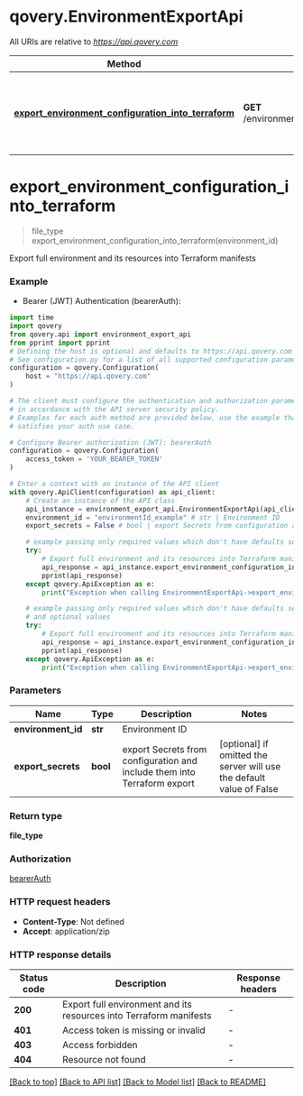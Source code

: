 # qovery.EnvironmentExportApi

All URIs are relative to *https://api.qovery.com*

Method | HTTP request | Description
------------- | ------------- | -------------
[**export_environment_configuration_into_terraform**](EnvironmentExportApi.md#export_environment_configuration_into_terraform) | **GET** /environment/{environmentId}/terraformExport | Export full environment and its resources into Terraform manifests


# **export_environment_configuration_into_terraform**
> file_type export_environment_configuration_into_terraform(environment_id)

Export full environment and its resources into Terraform manifests

### Example

* Bearer (JWT) Authentication (bearerAuth):

```python
import time
import qovery
from qovery.api import environment_export_api
from pprint import pprint
# Defining the host is optional and defaults to https://api.qovery.com
# See configuration.py for a list of all supported configuration parameters.
configuration = qovery.Configuration(
    host = "https://api.qovery.com"
)

# The client must configure the authentication and authorization parameters
# in accordance with the API server security policy.
# Examples for each auth method are provided below, use the example that
# satisfies your auth use case.

# Configure Bearer authorization (JWT): bearerAuth
configuration = qovery.Configuration(
    access_token = 'YOUR_BEARER_TOKEN'
)

# Enter a context with an instance of the API client
with qovery.ApiClient(configuration) as api_client:
    # Create an instance of the API class
    api_instance = environment_export_api.EnvironmentExportApi(api_client)
    environment_id = "environmentId_example" # str | Environment ID
    export_secrets = False # bool | export Secrets from configuration and include them into Terraform export (optional) if omitted the server will use the default value of False

    # example passing only required values which don't have defaults set
    try:
        # Export full environment and its resources into Terraform manifests
        api_response = api_instance.export_environment_configuration_into_terraform(environment_id)
        pprint(api_response)
    except qovery.ApiException as e:
        print("Exception when calling EnvironmentExportApi->export_environment_configuration_into_terraform: %s\n" % e)

    # example passing only required values which don't have defaults set
    # and optional values
    try:
        # Export full environment and its resources into Terraform manifests
        api_response = api_instance.export_environment_configuration_into_terraform(environment_id, export_secrets=export_secrets)
        pprint(api_response)
    except qovery.ApiException as e:
        print("Exception when calling EnvironmentExportApi->export_environment_configuration_into_terraform: %s\n" % e)
```


### Parameters

Name | Type | Description  | Notes
------------- | ------------- | ------------- | -------------
 **environment_id** | **str**| Environment ID |
 **export_secrets** | **bool**| export Secrets from configuration and include them into Terraform export | [optional] if omitted the server will use the default value of False

### Return type

**file_type**

### Authorization

[bearerAuth](../README.md#bearerAuth)

### HTTP request headers

 - **Content-Type**: Not defined
 - **Accept**: application/zip


### HTTP response details

| Status code | Description | Response headers |
|-------------|-------------|------------------|
**200** | Export full environment and its resources into Terraform manifests |  -  |
**401** | Access token is missing or invalid |  -  |
**403** | Access forbidden |  -  |
**404** | Resource not found |  -  |

[[Back to top]](#) [[Back to API list]](../README.md#documentation-for-api-endpoints) [[Back to Model list]](../README.md#documentation-for-models) [[Back to README]](../README.md)

